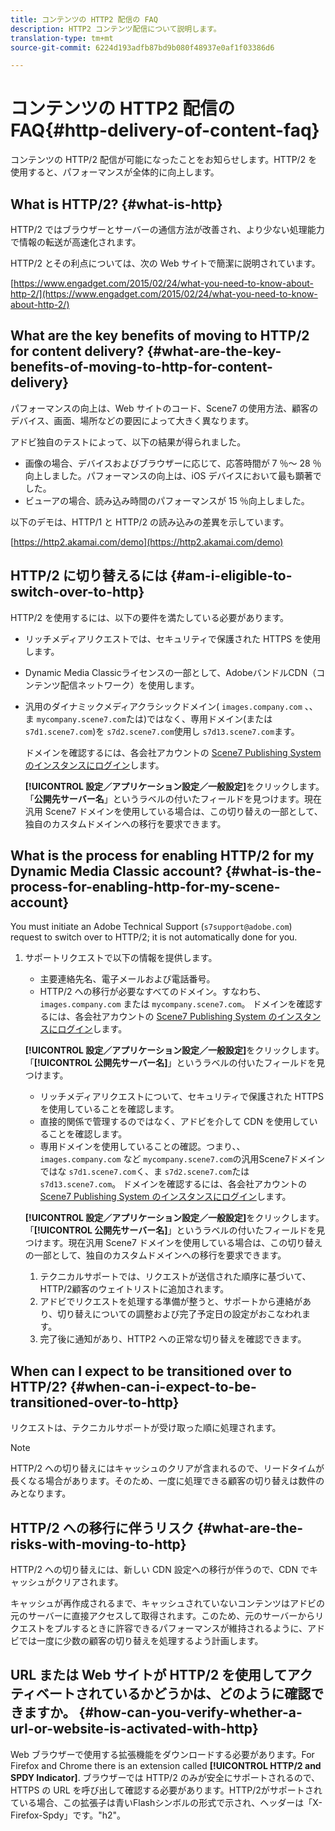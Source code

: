```yaml
---
title: コンテンツの HTTP2 配信の FAQ
description: HTTP2 コンテンツ配信について説明します。
translation-type: tm+mt
source-git-commit: 6224d193adfb87bd9b080f48937e0af1f03386d6

---
```



# コンテンツの HTTP2 配信の FAQ{#http-delivery-of-content-faq}

コンテンツの HTTP/2 配信が可能になったことをお知らせします。HTTP/2 を使用すると、パフォーマンスが全体的に向上します。

## What is HTTP/2? {#what-is-http}

HTTP/2 ではブラウザーとサーバーの通信方法が改善され、より少ない処理能力で情報の転送が高速化されます。

HTTP/2 とその利点については、次の Web サイトで簡潔に説明されています。

[https://www.engadget.com/2015/02/24/what-you-need-to-know-about-http-2/](https://www.engadget.com/2015/02/24/what-you-need-to-know-about-http-2/)

## What are the key benefits of moving to HTTP/2 for content delivery? {#what-are-the-key-benefits-of-moving-to-http-for-content-delivery}

パフォーマンスの向上は、Web サイトのコード、Scene7 の使用方法、顧客のデバイス、画面、場所などの要因によって大きく異なります。

アドビ独自のテストによって、以下の結果が得られました。

* 画像の場合、デバイスおよびブラウザーに応じて、応答時間が 7 ％～ 28 ％向上しました。パフォーマンスの向上は、iOS デバイスにおいて最も顕著でした。
* ビューアの場合、読み込み時間のパフォーマンスが 15 ％向上しました。

以下のデモは、HTTP/1 と HTTP/2 の読み込みの差異を示しています。

[https://http2.akamai.com/demo](https://http2.akamai.com/demo)

## HTTP/2 に切り替えるには {#am-i-eligible-to-switch-over-to-http}

HTTP/2 を使用するには、以下の要件を満たしている必要があります。

* リッチメディアリクエストでは、セキュリティで保護された HTTPS を使用します。
* Dynamic Media Classicライセンスの一部として、AdobeバンドルCDN（コンテンツ配信ネットワーク）を使用します。
* 汎用のダイナミックメディアクラシックドメイン( `images.company.com` 、、ま `mycompany.scene7.com`たは)ではなく、専用ドメイン(または `s7d1.scene7.com`)を `s7d2.scene7.com`使用し `s7d13.scene7.com`ます。

   ドメインを確認するには、各会社アカウントの [Scene7 Publishing System のインスタンスにログイン](https://www.adobe.com/marketing-cloud/experience-manager/scene7-login.html)します。

   **[!UICONTROL 設定／アプリケーション設定／一般設定]**&#x200B;をクリックします。「**公開先サーバー名**」というラベルの付いたフィールドを見つけます。現在汎用 Scene7 ドメインを使用している場合は、この切り替えの一部として、独自のカスタムドメインへの移行を要求できます。

## What is the process for enabling HTTP/2 for my Dynamic Media Classic account? {#what-is-the-process-for-enabling-http-for-my-scene-account}

You must initiate an Adobe Technical Support (`s7support@adobe.com`) request to switch over to HTTP/2; it is not automatically done for you.

1. サポートリクエストで以下の情報を提供します。

   * 主要連絡先名、電子メールおよび電話番号。
   * HTTP/2 への移行が必要なすべてのドメイン。すなわち、 `images.company.com` または `mycompany.scene7.com`。
   ドメインを確認するには、各会社アカウントの [Scene7 Publishing System のインスタンスにログイン](https://www.adobe.com/marketing-cloud/experience-manager/scene7-login.html)します。

   **[!UICONTROL 設定／アプリケーション設定／一般設定]**&#x200B;をクリックします。「**[!UICONTROL 公開先サーバー名]**」というラベルの付いたフィールドを見つけます。

   * リッチメディアリクエストについて、セキュリティで保護された HTTPS を使用していることを確認します。
   * 直接的関係で管理するのではなく、アドビを介して CDN を使用していることを確認します。
   * 専用ドメインを使用していることの確認。つまり、、 `images.company.com` など `mycompany.scene7.com`の汎用Scene7ドメインではな `s7d1.scene7.com`く、ま `s7d2.scene7.com`たは `s7d13.scene7.com`。
   ドメインを確認するには、各会社アカウントの [Scene7 Publishing System のインスタンスにログイン](https://www.adobe.com/marketing-cloud/experience-manager/scene7-login.html)します。

   **[!UICONTROL 設定／アプリケーション設定／一般設定]**&#x200B;をクリックします。「**[!UICONTROL 公開先サーバー名]**」というラベルの付いたフィールドを見つけます。現在汎用 Scene7 ドメインを使用している場合は、この切り替えの一部として、独自のカスタムドメインへの移行を要求できます。

   1. テクニカルサポートでは、リクエストが送信された順序に基づいて、HTTP/2顧客のウェイトリストに追加されます。
   1. アドビでリクエストを処理する準備が整うと、サポートから連絡があり、切り替えについての調整および完了予定日の設定がおこなわれます。
   1. 完了後に通知があり、HTTP2 への正常な切り替えを確認できます。



## When can I expect to be transitioned over to HTTP/2? {#when-can-i-expect-to-be-transitioned-over-to-http}

リクエストは、テクニカルサポートが受け取った順に処理されます。

>[!NOTE]
>
>HTTP/2 への切り替えにはキャッシュのクリアが含まれるので、リードタイムが長くなる場合があります。そのため、一度に処理できる顧客の切り替えは数件のみとなります。

## HTTP/2 への移行に伴うリスク {#what-are-the-risks-with-moving-to-http}

HTTP/2 への切り替えには、新しい CDN 設定への移行が伴うので、CDN でキャッシュがクリアされます。

キャッシュが再作成されるまで、キャッシュされていないコンテンツはアドビの元のサーバーに直接アクセスして取得されます。このため、元のサーバーからリクエストをプルするときに許容できるパフォーマンスが維持されるように、アドビでは一度に少数の顧客の切り替えを処理するよう計画します。

## URL または Web サイトが HTTP/2 を使用してアクティベートされているかどうかは、どのように確認できますか。 {#how-can-you-verify-whether-a-url-or-website-is-activated-with-http}

Web ブラウザーで使用する拡張機能をダウンロードする必要があります。For Firefox and Chrome there is an extension called **[!UICONTROL HTTP/2 and SPDY Indicator]**. ブラウザーでは HTTP/2 のみが安全にサポートされるので、HTTPS の URL を呼び出して確認する必要があります。HTTP/2がサポートされている場合、この拡張子は青いFlashシンボルの形式で示され、ヘッダーは「X-Firefox-Spdy」です。&quot;h2&quot;。
